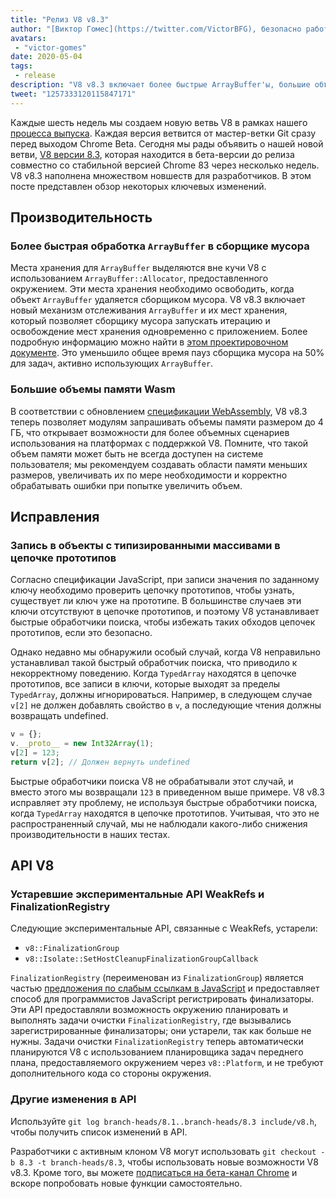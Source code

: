 ```yaml
---
title: "Релиз V8 v8.3"
author: "[Виктор Гомес](https://twitter.com/VictorBFG), безопасно работает из дома"
avatars: 
 - "victor-gomes"
date: 2020-05-04
tags: 
 - release
description: "V8 v8.3 включает более быстрые ArrayBuffer'ы, большие объемы памяти Wasm и устаревшие API."
tweet: "1257333120115847171"
---
```


Каждые шесть недель мы создаем новую ветвь V8 в рамках нашего [процесса выпуска](https://v8.dev/docs/release-process). Каждая версия ветвится от мастер-ветки Git сразу перед выходом Chrome Beta. Сегодня мы рады объявить о нашей новой ветви, [V8 версии 8.3](https://chromium.googlesource.com/v8/v8.git/+log/branch-heads/8.3), которая находится в бета-версии до релиза совместно со стабильной версией Chrome 83 через несколько недель. V8 v8.3 наполнена множеством новшеств для разработчиков. В этом посте представлен обзор некоторых ключевых изменений.

<!--truncate-->
## Производительность

### Более быстрая обработка `ArrayBuffer` в сборщике мусора

Места хранения для `ArrayBuffer` выделяются вне кучи V8 с использованием `ArrayBuffer::Allocator`, предоставленного окружением. Эти места хранения необходимо освободить, когда объект `ArrayBuffer` удаляется сборщиком мусора. V8 v8.3 включает новый механизм отслеживания `ArrayBuffer` и их мест хранения, который позволяет сборщику мусора запускать итерацию и освобождение мест хранения одновременно с приложением. Более подробную информацию можно найти в [этом проектировочном документе](https://docs.google.com/document/d/1-ZrLdlFX1nXT3z-FAgLbKal1gI8Auiaya_My-a0UJ28/edit#heading=h.gfz6mi5p212e). Это уменьшило общее время пауз сборщика мусора на 50% для задач, активно использующих `ArrayBuffer`.

### Большие объемы памяти Wasm

В соответствии с обновлением [спецификации WebAssembly](https://webassembly.github.io/spec/js-api/index.html#limits), V8 v8.3 теперь позволяет модулям запрашивать объемы памяти размером до 4 ГБ, что открывает возможности для более объемных сценариев использования на платформах с поддержкой V8. Помните, что такой объем памяти может быть не всегда доступен на системе пользователя; мы рекомендуем создавать области памяти меньших размеров, увеличивать их по мере необходимости и корректно обрабатывать ошибки при попытке увеличить объем.

## Исправления

### Запись в объекты с типизированными массивами в цепочке прототипов

Согласно спецификации JavaScript, при записи значения по заданному ключу необходимо проверить цепочку прототипов, чтобы узнать, существует ли ключ уже на прототипе. В большинстве случаев эти ключи отсутствуют в цепочке прототипов, и поэтому V8 устанавливает быстрые обработчики поиска, чтобы избежать таких обходов цепочек прототипов, если это безопасно.

Однако недавно мы обнаружили особый случай, когда V8 неправильно устанавливал такой быстрый обработчик поиска, что приводило к некорректному поведению. Когда `TypedArray` находятся в цепочке прототипов, все записи в ключи, которые выходят за пределы `TypedArray`, должны игнорироваться. Например, в следующем случае `v[2]` не должен добавлять свойство в `v`, а последующие чтения должны возвращать undefined.

```js
v = {};
v.__proto__ = new Int32Array(1);
v[2] = 123;
return v[2]; // Должен вернуть undefined
```

Быстрые обработчики поиска V8 не обрабатывали этот случай, и вместо этого мы возвращали `123` в приведенном выше примере. V8 v8.3 исправляет эту проблему, не используя быстрые обработчики поиска, когда `TypedArray` находятся в цепочке прототипов. Учитывая, что это не распространенный случай, мы не наблюдали какого-либо снижения производительности в наших тестах.

## API V8

### Устаревшие экспериментальные API WeakRefs и FinalizationRegistry

Следующие экспериментальные API, связанные с WeakRefs, устарели:

- `v8::FinalizationGroup`
- `v8::Isolate::SetHostCleanupFinalizationGroupCallback`

`FinalizationRegistry` (переименован из `FinalizationGroup`) является частью [предложения по слабым ссылкам в JavaScript](https://v8.dev/features/weak-references) и предоставляет способ для программистов JavaScript регистрировать финализаторы. Эти API предоставляли возможность окружению планировать и выполнять задачи очистки `FinalizationRegistry`, где вызывались зарегистрированные финализаторы; они устарели, так как больше не нужны. Задачи очистки `FinalizationRegistry` теперь автоматически планируются V8 с использованием планировщика задач переднего плана, предоставляемого окружением через `v8::Platform`, и не требуют дополнительного кода со стороны окружения.

### Другие изменения в API

Используйте `git log branch-heads/8.1..branch-heads/8.3 include/v8.h`, чтобы получить список изменений в API.

Разработчики с активным клоном V8 могут использовать `git checkout -b 8.3 -t branch-heads/8.3`, чтобы использовать новые возможности V8 v8.3. Кроме того, вы можете [подписаться на бета-канал Chrome](https://www.google.com/chrome/browser/beta.html) и вскоре попробовать новые функции самостоятельно.
